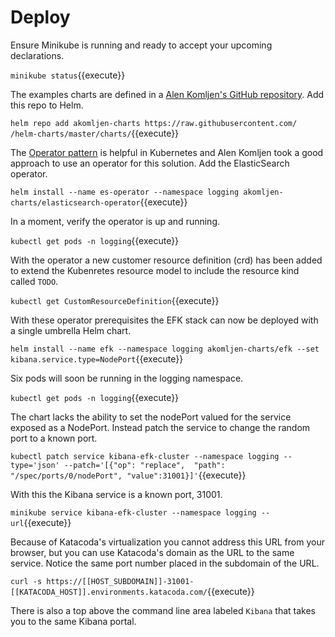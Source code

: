 # Deploy #

Ensure Minikube is running and ready to accept your upcoming declarations.

`minikube status`{{execute}}

The examples charts are defined in a [Alen Komljen's GitHub repository](https://github.com/komljen). Add this repo to Helm.

`helm repo add akomljen-charts https://raw.githubusercontent.com/   /helm-charts/master/charts/`{{execute}}

The [Operator pattern](https://kubernetes.io/docs/concepts/extend-kubernetes/extend-cluster/#combining-new-apis-with-automation) is helpful in Kubernetes and Alen Komljen took a good approach to use an operator for this solution. Add the ElasticSearch operator.

`helm install --name es-operator --namespace logging akomljen-charts/elasticsearch-operator`{{execute}}

In a moment, verify the operator is up and running.

`kubectl get pods -n logging`{{execute}}

With the operator a new customer resource definition (crd) has been added to extend the Kubenretes resource model to include the resource kind called `TODO`.

`kubectl get CustomResourceDefinition`{{execute}}

With these operator prerequisites the EFK stack can now be deployed with a single umbrella Helm chart.

`helm install --name efk --namespace logging akomljen-charts/efk --set kibana.service.type=NodePort`{{execute}}

Six pods will soon be running in the logging namespace.

`kubectl get pods -n logging`{{execute}}

The chart lacks the ability to set the nodePort valued for the service exposed as a NodePort. Instead patch the service to change the random port to a known port.

`kubectl patch service kibana-efk-cluster --namespace logging --type='json' --patch='[{"op": "replace",  "path": "/spec/ports/0/nodePort", "value":31001}]'`{{execute}}

With this the Kibana service is a known port, 31001.

`minikube service kibana-efk-cluster --namespace logging --url`{{execute}}

 Because of Katacoda's virtualization you cannot address this URL from your browser, but you can use Katacoda's domain as the URL to the same service. Notice the same port number placed in the subdomain of the URL.

`curl -s https://[[HOST_SUBDOMAIN]]-31001-[[KATACODA_HOST]].environments.katacoda.com/`{{execute}}

There is also a top above the command line area labeled `Kibana` that takes you to the same Kibana portal.
